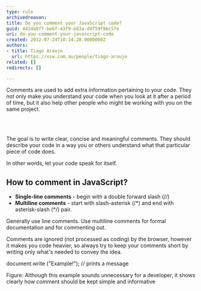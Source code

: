 ```yaml
---
type: rule
archivedreason: 
title: Do you comment your JavaScript code?
guid: 441da8f7-be6f-43f9-b83a-d4f59f9bc57e
uri: do-you-comment-your-javascript-code
created: 2012-07-24T18:14:28.0000000Z
authors:
- title: Tiago Araujo
  url: https://ssw.com.au/people/tiago-araujo
related: []
redirects: []

---
```



<p>Comments are used to add extra information pertaining to your code. They not only make you understand your code when you look at it after a period of time, but it also help other people who might be working with you on the same project.</p>

<br><excerpt class='endintro'></excerpt><br>
<p>The goal is to write clear, concise and meaningful comments. They should describe your code in a way you or others understand what that particular piece of code does.</p>
<p>In other words, let your code speak for itself.</p>
<h2>How to comment in JavaScript?</h2>
<ul>
<li><strong>Single-line comments</strong> - begin with a double forward slash (//)</li>
<li><strong>Multiline comments</strong> - start with slash-asterisk (/*) and end with asterisk-slash (*/) pair.</li>
</ul>
<p>Generally use line comments. Use multiline comments for formal documentation and for commenting out.</p>
<p>Comments are ignored (not processed as coding) by the browser, however it makes you code heavier, so always try to keep your comments short by writing only what's needed to convey the idea.</p>
<div class="ms-rteCustom-CodeArea">
<p>document.write (&quot;Example!&quot;); // prints a message</p>
</div>
<span class="ms-rteCustom-FigureGood">Figure&#58; Although this example sounds unnecessary for a developer, it shows clearly how comment should be kept simple and informative</span>


